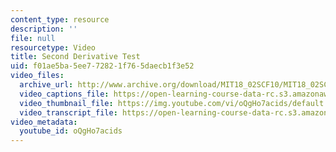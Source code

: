 ```yaml
---
content_type: resource
description: ''
file: null
resourcetype: Video
title: Second Derivative Test
uid: f01ae5ba-5ee7-7282-1f76-5daecb1f3e52
video_files:
  archive_url: http://www.archive.org/download/MIT18_02SCF10/MIT18_02SCF10Rec_23_300k.mp4
  video_captions_file: https://open-learning-course-data-rc.s3.amazonaws.com/18-02sc-multivariable-calculus-fall-2010/21dfeadc0569520083698b64bc86b14f_oQgHo7acids.vtt
  video_thumbnail_file: https://img.youtube.com/vi/oQgHo7acids/default.jpg
  video_transcript_file: https://open-learning-course-data-rc.s3.amazonaws.com/18-02sc-multivariable-calculus-fall-2010/a8421b6bad09cd1b2892a0d3d5107140_oQgHo7acids.pdf
video_metadata:
  youtube_id: oQgHo7acids
---
```

